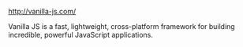 http://vanilla-js.com/

Vanilla JS is a fast, lightweight, cross-platform framework
for building incredible, powerful JavaScript applications.